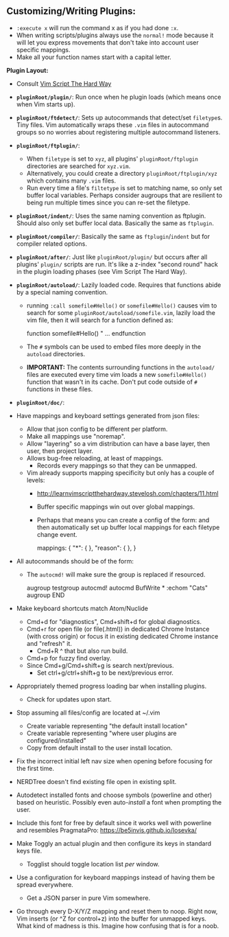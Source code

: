 Customizing/Writing Plugins:
----------------------------
- `:execute x`  will run the command x as if you had done `:x`.
- When writing scripts/plugins always use the `normal!` mode because it will
  let you express movements that don't take into account user specific
  mappings.
- Make all your function names start with a capital letter.

**Plugin Layout:**
- Consult [Vim Script The Hard
  Way](http://learnvimscriptthehardway.stevelosh.com/chapters/42.html)
- **`pluginRoot/plugin/`**: Run once when he plugin loads (which means once
  when Vim starts up).
- **`pluginRoot/ftdetect/`**: Sets up autocommands that detect/set `filetype`s.
  Tiny files. Vim automatically wraps these `.vim` files in autocommand groups
  so no worries about registering multiple autocommand listeners.
- **`pluginRoot/ftplugin/`**:
  - When `filetype` is set to `xyz`, all plugins' `pluginRoot/ftplugin`
    directories are searched for `xyz.vim`.
  - Alternatively, you could create a directory `pluginRoot/ftplugin/xyz` which
    contains many `.vim` files.
  - Run every time a file's `filtetype` is set to matching name, so only set
    buffer local variables. Perhaps consider augroups that are resilient to
    being run multiple times since you can re-set the filetype.
- **`pluginRoot/indent/`**:
  Uses the same naming convention as ftplugin. Should also only set buffer
  local data. Basically the same as `ftplugin`.
- **`pluginRoot/compiler/`**:
  Basically the same as `ftplugin`/`indent` but for compiler related options.
- **`pluginRoot/after/`**:
  Just like `pluginRoot/plugin/` but occurs after all plugins' `plugin/`
  scripts are run. It's like a z-index "second round" hack in the plugin
  loading phases (see Vim Script The Hard Way).
- **`pluginRoot/autoload/`**:
  Lazily loaded code. Requires that functions abide by a special naming
  convention.
  - running `:call somefile#Hello()` or `somefile#Hello()` causes vim to search
    for some `pluginRoot/autoload/somefile.vim`, lazily load the vim file, then
    it will search for a function defined as:

      function somefile#Hello()
        " ...
      endfunction
  - The `#` symbols can be used to embed files more deeply in the `autoload`
    directories.
  - **IMPORTANT:** The contents surrounding functions in the `autoload/` files
    are executed every time vim loads a new `somefile#Hello()` function that
    wasn't in its cache. Don't put code outside of `#` functions in these
    files.


- **`pluginRoot/doc/`**:



- Have mappings and keyboard settings generated from json files:
  - Allow that json config to be different per platform.
  - Make all mappings use "noremap".
  - Allow "layering" so a vim distribution can have a base layer, then user,
    then project layer.
  - Allows bug-free reloading, at least of mappings.
    - Records every mappings so that they can be unmapped.
  - Vim already supports mapping specificity but only has a couple of levels:
    - http://learnvimscriptthehardway.stevelosh.com/chapters/11.html
    - Buffer specific mappings win out over global mappings.
    - Perhaps that means you can create a config of the form: and then
      automatically set up buffer local mappings for each filetype change
      event.

        mappings: {
          "*": {
          },
          "reason": {
          },
        }
- All autocommands should be of the form:
  - The `autocmd!` will make sure the group is replaced if resourced.

    augroup testgroup
        autocmd!
        autocmd BufWrite * :echom "Cats"
    augroup END

- Make keyboard shortcuts match Atom/Nuclide

  - Cmd+d for "diagnostics", Cmd+shift+d for global diagnostics.
  - Cmd+r for open file (or file(.html)) in dedicated Chrome Instance (with cross origin) or focus it in existing dedicated Chrome instance and "refresh" it.
    - Cmd+R ^ that but also run build.
  - Cmd+p for fuzzy find overlay.
  - Since Cmd+g/Cmd+shift+g is search next/previous.
    - Set ctrl+g/ctrl+shift+g to be next/previous error.

- Appropriately themed progress loading bar when installing plugins.
  - Check for updates upon start.
- Stop assuming all files/config are located at ~/.vim
  - Create variable representing "the default install location"
  - Create variable representing "where user plugins are configured/installed"
  - Copy from default install to the user install location.

- Fix the incorrect initial left nav size when opening before focusing for the
  first time.

- NERDTree doesn't find existing file open in existing split.

- Autodetect installed fonts and choose symbols (powerline and other) based on
  heuristic. Possibly even auto-*install* a font when prompting the user.

- Include this font for free by default since it works well with powerline and
  resembles PragmataPro: https://be5invis.github.io/Iosevka/

- Make Toggly an actual plugin and then configure its keys in standard
  keys file.
  - Togglist should toggle location list *per* window.

- Use a configuration for keyboard mappings instead of having them be spread
  everywhere.
  - Get a JSON parser in pure Vim somewhere.

- Go through every D-X/Y/Z mapping and reset them to noop. Right now, Vim
  inserts <D-C> (or ^Z for control+z) into the buffer for unmapped keys. What
  kind of madness is this. Imagine how confusing that is for a noob.

